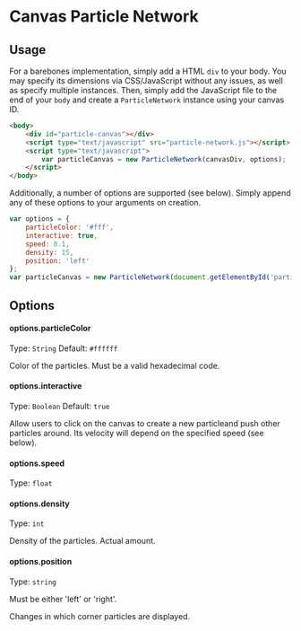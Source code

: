 # Canvas Particle Network

## Usage

For a barebones implementation, simply add a HTML `div` to your body. You may specify its dimensions via CSS/JavaScript without any issues, as well as specify multiple instances. Then, simply add the JavaScript file to the end of your `body` and create a `ParticleNetwork` instance using your canvas ID.

```html
<body>
	<div id="particle-canvas"></div>
	<script type="text/javascript" src="particle-network.js"></script>
	<script type="text/javascript">
		var particleCanvas = new ParticleNetwork(canvasDiv, options);
	</script>
</body>
```

Additionally, a number of options are supported (see below). Simply append any of these options to your arguments on creation.

```js
var options = {
	particleColor: '#fff',
	interactive: true,
	speed: 0.1,
	density: 15,
	position: 'left'
};
var particleCanvas = new ParticleNetwork(document.getElementById('particle-canvas'), options);
```

## Options

#### options.particleColor

Type: `String`
Default: `#ffffff`

Color of the particles. Must be a valid hexadecimal code.

#### options.interactive

Type: `Boolean`
Default: `true`

Allow users to click on the canvas to create a new particleand push other particles around. Its velocity will depend on the specified speed (see below).

#### options.speed

Type: `float`

#### options.density

Type: `int`

Density of the particles. Actual amount.

#### options.position

Type: `string`

Must be either 'left' or 'right'.

Changes in which corner particles are displayed.